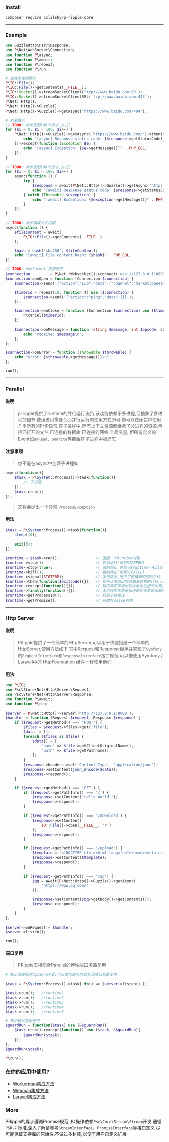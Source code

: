 ### Install

```bash
composer require cclilshy/p-ripple-core
```

---
### Example

```php
use GuzzleHttp\Psr7\Response;
use P\Net\WebSocket\Connection;
use function P\async;
use function P\await;
use function P\repeat;
use function P\run;

# 支持库使用例子
P\IO::File();
P\IO::File()->getContents(__FILE__);
P\IO::Socket()->streamSocketClient('tcp://www.baidu.com:80');
P\IO::Socket()->streamSocketClientSSL('tcp://www.baidu.com:443');
P\Net::Http();
P\Net::Http()->Guzzle();
P\Net::Http()->Guzzle()->getAsync('https://www.baidu.com/404');

# 效果展示
// TODO: 异步发起100个请求,方式1
for ($i = 0; $i < 100; $i++) {
    P\Net::Http()->Guzzle()->getAsync('https://www.baidu.com/')->then(function (Response $response) {
        echo "[async] Response status code: {$response->getStatusCode()}" . PHP_EOL;
    })->except(function (Exception $e) {
        echo "[async] Exception: {$e->getMessage()}" . PHP_EOL;
    });
}

// TODO: 异步发起100个请求,方式2
for ($i = 0; $i < 100; $i++) {
    async(function () {
        try {
            $response = await(P\Net::Http()->Guzzle()->getAsync('https://www.baidu.com/'));
            echo "[await] Response status code: {$response->getStatusCode()}" . PHP_EOL;
        } catch (Throwable $exception) {
            echo "[await] Exception: {$exception->getMessage()}" . PHP_EOL;
        }
    });
}

// TODO: 异步读取文件内容
async(function () {
    $fileContent = await(
        P\IO::File()->getContents(__FILE__)
    );

    $hash = hash('sha256', $fileContent);
    echo "[await] File content hash: {$hash}" . PHP_EOL;
});

// TODO: WebSocket 链接例子
$connection         = P\Net::Websocket()->connect('wss://127.0.0.1:8001/wss');
$connection->onOpen = function (Connection $connection) {
    $connection->send('{"action":"sub","data":{"channel":"market:panel@8"}}');

    $timerId = repeat(10, function () use ($connection) {
        $connection->send('{"action":"ping","data":{}}');
    });

    $connection->onClose = function (Connection $connection) use ($timerId) {
        P\cancel($timerId);
    };

    $connection->onMessage = function (string $message, int $opcode, Connection $connection) {
        echo "receive: $message\n";
    };
};

$connection->onError = function (Throwable $throwable) {
    echo "error: {$throwable->getMessage()}\n";
};

run();
```

---

### Parallel

#### 说明

> p-ripple提供了runtime的并行运行支持,该功能依赖于多进程,但抽象了多进程的细节,使用者只需要关心并行运行的使用方式即可
> 你可以在闭包中使用几乎所有的PHP语句,在子进程中,所有上下文资源都继承了父进程的资源,包括已打开的文件,已连接的数据库,已连接的网络,全局变量,
> 但所有定义的Event如`onRead`、`onWrite`等都会在子进程中被遗忘

#### 注意事项

> 你不能在async中创建子进程如

```php
async(function(){
    $task = P\System::Process()->task(function(){
        // 子进程
    });
    $task->run();
});
```

> 这将会抛出一个异常 `ProcessException`

#### 用法

```php
$task = P\System::Process()->task(function(){
    sleep(10);
    
    exit(0);
});

$runtime = $task->run();                // 返回一个Runtime对象
$runtime->stop();                       // 取消运行(信号SIGTERM)
$runtime->stop(true);                   // 强制终止,等同于$runtime->kill()
$runtime->kill();                       // 强制终止(信号SIGKILL)
$runtime->signal(SIGTERM);              // 发送信号,提供了更精细的控制手段
$runtime->then(function($exitCode){});  // 程序正常退出时会触发这里的代码,code为退出码
$runtime->except(function(){});         // 程序非正常退出时会触发这里的代码,可以在这里处理异常,如进程守护/task重启
$runtime->finally(function(){});        // 无论程序正常退出还是非正常退出都会触发这里的代码
$runtime->getProcessId();               // 获取子进程ID
$runtime->getPromise();                 // 获取Promise对象
```

---
### Http Server

#### 说明

> PRipple提供了一个简单的HttpServer,可以用于快速搭建一个简单的HttpServer,使用方法如下
> 其中Request和Response继承并实现了`Symfony`的`RequestInterface`和`ResponseInterface`接口规范
> 可以像使用Symfony / Laravel中的 HttpFoundation 组件一样使用他们

#### 用法
```php
use P\IO;
use Psc\Store\Net\Http\Server\Request;
use Psc\Store\Net\Http\Server\Response;
use function P\await;
use function P\run;

$server = P\Net::Http()->server('http://127.0.0.1:8008');
$handler = function (Request $request, Response $response) {
    if ($request->getMethod() === 'POST') {
        $files = $request->files->get('file');
        $data  = [];
        foreach ($files as $file) {
            $data[] = [
                'name' => $file->getClientOriginalName(),
                'path' => $file->getPathname(),
            ];
        }
        $response->headers->set('Content-Type', 'application/json');
        $response->setContent(json_encode($data));
        $response->respond();
    }

    if ($request->getMethod() === 'GET') {
        if ($request->getPathInfo() === '/') {
            $response->setContent('Hello World!');
            $response->respond();
        }

        if ($request->getPathInfo() === '/download') {
            $response->setContent(
                IO::File()->open(__FILE__, 'r')
            );
            $response->respond();
        }

        if ($request->getPathInfo() === '/upload') {
            $template = '<!DOCTYPE html><html lang="en"><head><meta charset="UTF-8"><title>Upload</title></head><body><form action="/upload" method="post" enctype="multipart/form-data"><input type="file" name="file"><button type="submit">Upload</button></form></body>';
            $response->setContent($template);
            $response->respond();
        }

        if ($request->getPathInfo() === '/qq') {
            $qq = await(P\Net::Http()->Guzzle()->getAsync(
                'https://www.qq.com/'
            ));

            $response->setContent($qq->getBody()->getContents());
            $response->respond();
        }
    }
};

$server->onRequest = $handler;
$server->listen();

run();
```

#### 端口复用

> PRipple支持配合Parallel的特性端口多路复用

```php
# 如上创建好HttpServer后,可以替代监听方式实现端口多路复用

$task = P\System::Process()->task( fn() => $server->listen() );

$task->run();   //runtime1
$task->run();   //runtime2
$task->run();   //runtime3
$task->run();   //runtime4
$task->run();   //runtime5

# 守护模式启动例子
$guardRun = function($task) use (&$guardRun){
    $task->run()->except(function() use ($task, &$guardRun){
        $guardRun($task);
    });
};
$guardRun($task);

P\run();
```

### 在你的应用中使用?

- [Workerman集成方法](https://github.com/cloudtay/p-ripple-drive.git)
- [Webman集成方法](https://github.com/cloudtay/p-ripple-drive.git)
- [Laravel集成方法](https://github.com/cloudtay/p-ripple-drive.git)

### More

PRipple的异步遵循Promise规范 ,IO操作依赖`Psc\Core\Stream\Stream`开发,遵循`PSR-7`
标准,深入了解请参考`StreamInterface`、`PromiseInterface`等接口定义
尽可能保证支持库的原始性,不做过多封装,以便于用户自定义扩展
